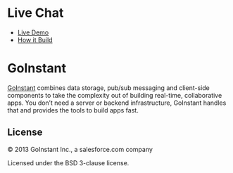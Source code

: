 # Live Chat

- [Live Demo](https://chat.goinstant.com)
- [How it Build](https://goinstant.com/examples/chat)

# GoInstant

[GoInstant](https://goinstant.com) combines data storage, pub/sub messaging and client-side components to take the complexity out of building real-time, collaborative apps. You don’t need a server or backend infrastructure, GoInstant handles that and provides the tools to build apps fast.

## License

&copy; 2013 GoInstant Inc., a salesforce.com company

Licensed under the BSD 3-clause license.
